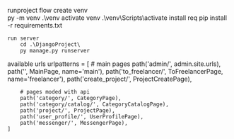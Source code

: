 runproject flow
    create venv    
        py -m venv .\venv
    activate venv
        .\venv\Scripts\activate
    install req
        pip install -r requirements.txt
    
    run server
        cd .\DjangoProject\
        py manage.py runserver




available urls
    urlpatterns = [
        # main pages
        path('admin/', admin.site.urls),
        path('', MainPage, name='main'),
        path('to_freelancer/', ToFreelancerPage, name='freelancer'),
        path('create_project/', ProjectCreatePage),
        
        
        # pages moded with api
        path('category/', CategoryPage),
        path('category/catalog/', CategoryCatalogPage),
        path('project/', ProjectPage),
        path('user_profile/', UserProfilePage),
        path('messenger/', MessengerPage),
    ]